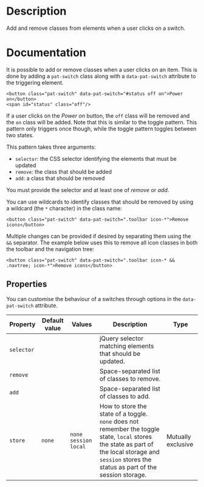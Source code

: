 # Description

Add and remove classes from elements when a user clicks on a switch.

# Documentation

It is possible to add or remove classes when a user clicks on an item.
This is done by adding a `pat-switch` class along with a
`data-pat-switch` attribute to the triggering element.

    <button class="pat-switch" data-pat-switch="#status off on">Power on</button>
    <span id="status" class="off"/>

If a user clicks on the *Power on* button, the `off` class will be
removed and the `on` class will be added. Note that this is similar to
the toggle pattern. This pattern only triggers once though, while the
toggle pattern toggles between two states.

This pattern takes three arguments:

-   `selector`: the CSS selector identifying the elements that must be
    updated
-   `remove`: the class that should be added
-   `add`: a class that should be removed

You must provide the selector and at least one of *remove* or *add*.

You can use wildcards to identify classes that should be removed by
using a wildcard (the `*` character) in the class name:

    <button class="pat-switch" data-pat-switch=".toolbar icon-*">Remove icons</button>

Multiple changes can be provided if desired by separating them using the
`&&` separator. The example below uses this to remove all icon classes
in both the toolbar and the navigation tree:

    <button class="pat-switch" data-pat-switch=".toolbar icon-* && .navtree; icon-*">Remove icons</button>


## Properties

You can customise the behaviour of a switches through options in the
`data-pat-switch` attribute.


| Property | Default value | Values | Description | Type |
| ----- | --------| -------- | ------- | ----------- |
| `selector` | | | jQuery selector matching elements that should be updated.| |
| `remove` | |  | Space-separated list of classes to remove.| |
| `add` |  |  |  Space-separated list of classes to add.| |
| `store` | `none` | `none` `session` `local`| How to store the state of a toggle.  `none` does not remember the toggle state, `local` stores the state as part of the local storage and `session` stores the status as part of the session storage.| Mutually exclusive|
